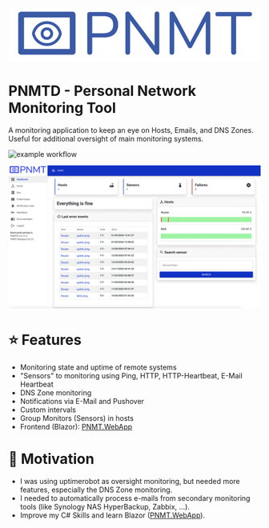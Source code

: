 
![Logo](docs/3x/Artboard%201@3x.png)

# PNMTD - Personal Network Monitoring Tool

A monitoring application to keep an eye on Hosts, Emails, and DNS Zones. Useful for additional oversight of main monitoring systems.

![example workflow](https://github.com/muqiuq/PNMTD/actions/workflows/dotnet.yml/badge.svg)

![Screenshot](docs/Screenshot.png)

# ⭐ Features
 - Monitoring state and uptime of remote systems
 - "Sensors" to monitoring using Ping, HTTP, HTTP-Heartbeat, E-Mail Heartbeat
 - DNS Zone monitoring
 - Notifications via E-Mail and Pushover
 - Custom intervals
 - Group Monitors (Sensors) in hosts
 - Frontend (Blazor): [PNMT.WebApp](https://github.com/muqiuq/PNMT.WebApp)

# 🧸 Motivation
 - I was using uptimerobot as oversight monitoring, but needed more features, especially the DNS Zone monitoring.
 - I needed to automatically process e-mails from secondary monitoring tools (like Synology NAS HyperBackup, Zabbix, ...).
 - Improve my C# Skills and learn Blazor ([PNMT.WebApp](https://github.com/muqiuq/PNMT.WebApp)).





